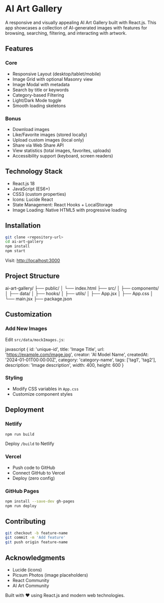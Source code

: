 # AI Art Gallery

A responsive and visually appealing AI Art Gallery built with React.js. This app showcases a collection of AI-generated images with features for browsing, searching, filtering, and interacting with artwork.

## Features

### Core
- Responsive Layout (desktop/tablet/mobile)
- Image Grid with optional Masonry view
- Image Modal with metadata
- Search by title or keywords
- Category-based Filtering
- Light/Dark Mode toggle
- Smooth loading skeletons

### Bonus
- Download images
- Like/Favorite images (stored locally)
- Upload custom images (local only)
- Share via Web Share API
- View statistics (total images, favorites, uploads)
- Accessibility support (keyboard, screen readers)

## Technology Stack

- React.js 18
- JavaScript (ES6+)
- CSS3 (custom properties)
- Icons: Lucide React
- State Management: React Hooks + LocalStorage
- Image Loading: Native HTML5 with progressive loading

## Installation

```bash
git clone <repository-url>
cd ai-art-gallery
npm install
npm start
````

Visit: [http://localhost:3000](http://localhost:3000)

## Project Structure

ai-art-gallery/
├── public/
│   └── index.html
├── src/
│   ├── components/
│   ├── data/
│   ├── hooks/
│   ├── utils/
│   ├── App.jsx
│   ├── App.css
│   └── main.jsx
├── package.json

## Customization

### Add New Images

Edit `src/data/mockImages.js`:

javascript
{
  id: 'unique-id',
  title: 'Image Title',
  url: 'https://example.com/image.jpg',
  creator: 'AI Model Name',
  createdAt: '2024-01-01T00:00:00Z',
  category: 'category-name',
  tags: ['tag1', 'tag2'],
  description: 'Image description',
  width: 400,
  height: 600
}

### Styling

* Modify CSS variables in `App.css`
* Customize component styles

## Deployment

### Netlify

```bash
npm run build
```

Deploy `/build` to Netlify

### Vercel

* Push code to GitHub
* Connect GitHub to Vercel
* Deploy (zero config)

### GitHub Pages

```bash
npm install --save-dev gh-pages
npm run deploy
```

## Contributing

```bash
git checkout -b feature-name
git commit -m 'Add feature'
git push origin feature-name
```

## Acknowledgments

* Lucide (icons)
* Picsum Photos (image placeholders)
* React Community
* AI Art Community

Built with ❤️ using React.js and modern web technologies.

